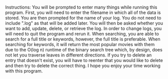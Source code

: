 Instructions:
You will be prompted to enter many things while running this program. First, you will need to enter the filename in which all of the data is stored. You are then prompted for the name of your log. You do not need to include ".log" as that will be added later. You will then be asked whether you want to add, update, delete, or retrieve the log. In order to change logs, you will need to quit the program and rerun it. When searching, you are able to search for a full title or keywords, however, the full title is preferable. When searching for keywords, it will return the most popular movies with them due to the O(log n) runtime of the binary search tree which, by design, does not let you traverse leaves in different directions. If you try to delete an entry that doesn't exist, you will have to reenter that you would like to delete and then try to delete the correct thing. I hope you enjoy your time working with this program. 
